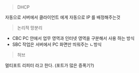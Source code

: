 > DHCP   

자동으로 서버에서 클라이언트 에게 자동으로 IP 를 배정해주는것   
>논리적 망분리   
- CBC
PC 안에서 업무 영역과 인터넷 영역을 구분해서 사용 하는 방식
- SBC
작업은 서버에서 PC 화면만 띄워주는 ㄴ방식
> 허브

멀티포트 리피터 라고 한다. (포트가 많은 증폭기?)